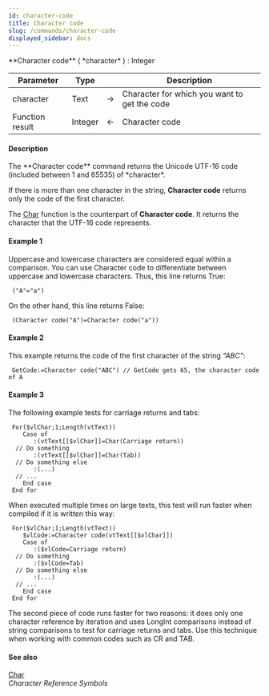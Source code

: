 ```yaml
---
id: character-code
title: Character code
slug: /commands/character-code
displayed_sidebar: docs
---
```


<!--REF #_command_.Character code.Syntax-->**Character code** ( *character* ) : Integer<!-- END REF-->
<!--REF #_command_.Character code.Params-->
| Parameter | Type |  | Description |
| --- | --- | --- | --- |
| character | Text | &#8594;  | Character for which you want to get the code |
| Function result | Integer | &#8592; | Character code |

<!-- END REF-->

#### Description 

<!--REF #_command_.Character code.Summary-->The **Character code** command returns the Unicode UTF-16 code (included between 1 and 65535) of *character*.<!-- END REF-->

If there is more than one character in the string, **Character code** returns only the code of the first character.

The [Char](char.md) function is the counterpart of **Character code**. It returns the character that the UTF-16 code represents. 

#### Example 1 

Uppercase and lowercase characters are considered equal within a comparison. You can use Character code to differentiate between uppercase and lowercase characters. Thus, this line returns True:

```4d
 ("A"="a")
```

On the other hand, this line returns False:

```4d
 (Character code("A")=Character code("a"))
```

#### Example 2 

This example returns the code of the first character of the string *"ABC"*:

```4d
 GetCode:=Character code("ABC") // GetCode gets 65, the character code of A
```

#### Example 3 

The following example tests for carriage returns and tabs:

```4d
 For($vlChar;1;Length(vtText))
    Case of
       :(vtText[[$vlChar]]=Char(Carriage return))
  // Do something
       :(vtText[[$vlChar]]=Char(Tab))
  // Do something else
       :(...)
  // ...
    End case
 End for
```

When executed multiple times on large texts, this test will run faster when compiled if it is written this way:

```4d
 For($vlChar;1;Length(vtText))
    $vlCode:=Character code(vtText[[$vlChar]])
    Case of
       :($vlCode=Carriage return)
  // Do something
       :($vlCode=Tab)
  // Do something else
       :(...)
  // ...
    End case
 End for
```

The second piece of code runs faster for two reasons: it does only one character reference by iteration and uses LongInt comparisons instead of string comparisons to test for carriage returns and tabs. Use this technique when working with common codes such as CR and TAB.

#### See also 

[Char](char.md)  
*Character Reference Symbols*  